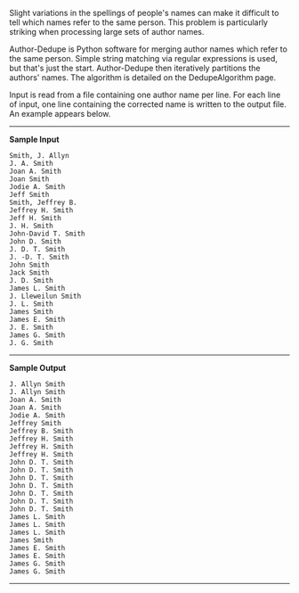 Slight variations in the spellings of people's names can make it difficult to tell which names refer to the same person. This problem is particularly striking when processing large sets of author names.

Author-Dedupe is Python software for merging author names which refer to the same person. Simple string matching via regular expressions is used, but that's just the start. Author-Dedupe then iteratively partitions the authors' names. The algorithm is detailed on the DedupeAlgorithm page.

Input is read from a file containing one author name per line. For each line of input, one line containing the corrected name is written to the output file. An example appears below.


---


**Sample Input**
```
Smith, J. Allyn
J. A. Smith
Joan A. Smith
Joan Smith
Jodie A. Smith
Jeff Smith
Smith, Jeffrey B.
Jeffrey H. Smith
Jeff H. Smith
J. H. Smith
John-David T. Smith
John D. Smith
J. D. T. Smith
J. -D. T. Smith
John Smith
Jack Smith
J. D. Smith
James L. Smith
J. Lleweilun Smith
J. L. Smith
James Smith
James E. Smith
J. E. Smith
James G. Smith
J. G. Smith
```


---


**Sample Output**
```
J. Allyn Smith
J. Allyn Smith
Joan A. Smith
Joan A. Smith
Jodie A. Smith
Jeffrey Smith
Jeffrey B. Smith
Jeffrey H. Smith
Jeffrey H. Smith
Jeffrey H. Smith
John D. T. Smith
John D. T. Smith
John D. T. Smith
John D. T. Smith
John D. T. Smith
John D. T. Smith
John D. T. Smith
James L. Smith
James L. Smith
James L. Smith
James Smith
James E. Smith
James E. Smith
James G. Smith
James G. Smith
```


---


